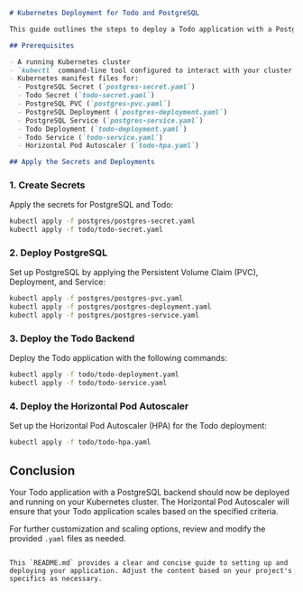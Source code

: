 ```markdown
# Kubernetes Deployment for Todo and PostgreSQL

This guide outlines the steps to deploy a Todo application with a PostgreSQL database on a Kubernetes cluster. The deployment includes setting up secrets, persistent volume claims, deployments, services, and a Horizontal Pod Autoscaler (HPA).

## Prerequisites

- A running Kubernetes cluster
- `kubectl` command-line tool configured to interact with your cluster
- Kubernetes manifest files for:
  - PostgreSQL Secret (`postgres-secret.yaml`)
  - Todo Secret (`todo-secret.yaml`)
  - PostgreSQL PVC (`postgres-pvc.yaml`)
  - PostgreSQL Deployment (`postgres-deployment.yaml`)
  - PostgreSQL Service (`postgres-service.yaml`)
  - Todo Deployment (`todo-deployment.yaml`)
  - Todo Service (`todo-service.yaml`)
  - Horizontal Pod Autoscaler (`todo-hpa.yaml`)

## Apply the Secrets and Deployments
```

### 1. Create Secrets

Apply the secrets for PostgreSQL and Todo:

```bash
kubectl apply -f postgres/postgres-secret.yaml
kubectl apply -f todo/todo-secret.yaml
```

### 2. Deploy PostgreSQL

Set up PostgreSQL by applying the Persistent Volume Claim (PVC), Deployment, and Service:

```bash
kubectl apply -f postgres/postgres-pvc.yaml
kubectl apply -f postgres/postgres-deployment.yaml
kubectl apply -f postgres/postgres-service.yaml
```

### 3. Deploy the Todo Backend

Deploy the Todo application with the following commands:

```bash
kubectl apply -f todo/todo-deployment.yaml
kubectl apply -f todo/todo-service.yaml
```

### 4. Deploy the Horizontal Pod Autoscaler

Set up the Horizontal Pod Autoscaler (HPA) for the Todo deployment:

```bash
kubectl apply -f todo/todo-hpa.yaml
```

## Conclusion

Your Todo application with a PostgreSQL backend should now be deployed and running on your Kubernetes cluster. The Horizontal Pod Autoscaler will ensure that your Todo application scales based on the specified criteria.

For further customization and scaling options, review and modify the provided `.yaml` files as needed.

```

This `README.md` provides a clear and concise guide to setting up and deploying your application. Adjust the content based on your project's specifics as necessary.
```
